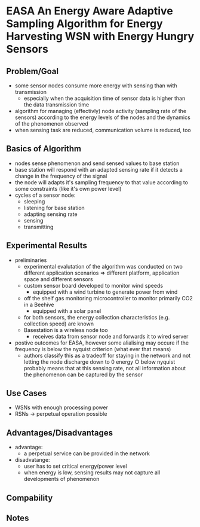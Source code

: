 # EASA An Energy Aware Adaptive Sampling Algorithm for Energy Harvesting WSN with Energy Hungry Sensors

## Problem/Goal

- some sensor nodes consume more energy with sensing than with transmission
  - especially when the acquisition time of sensor data is higher than the data
    transmission time
- algorithm for managing (effectivly) node activity (sampling rate of the
  sensors) according to the energy levels of the nodes and the dynamics of the
  phenomenon observed
- when sensing task are reduced, communication volume is reduced, too

## Basics of Algorithm

- nodes sense phenomenon and send sensed values to base station
- base station will respond with an adapted sensing rate if it detects a change
  in the frequency of the signal
- the node will adapts it's sampling frequency to that value according to some
  constraints (like it's own power level)
- cycles of a sensor node:
  - sleeping
  - listening for base station
  - adapting sensing rate
  - sensing
  - transmitting

## Experimental Results

- preliminaries
  - experimental evalutation of the algorithm was conducted on two different
    application scenarios => different platform, application space and
    different sensors
  - custom sensor board developed to monitor wind speeds
    - equipped with a wind turbine to generate power from wind
  - off the shelf gas monitoring microcontroller to monitor primarily CO2 in a
    Beehive
    - equipped with a solar panel
  - for both sensors, the energy collection characteristics (e.g. collection
    speed) are known
  - Basestation is a wireless node too
    - receives data from sensor node and forwards it to wired server
- postive outcomes for EASA, however some alialising may occure if the
    frequency is below the nyquist criterion (what ever that means)
  - authors classify this as a tradeoff for staying in the network and not
    letting the node discharge down to 0 energy ○ below nyquist probably means
    that at this sensing rate, not all information about the phenomenon can be
    captured by the sensor

## Use Cases

- WSNs with enough processing power
- RSNs -> perpetual operation possible

## Advantages/Disadvantages

- advantage:
  - a perpetual service can be provided in the network
- disadvatange:
  - user has to set critical energy/power level
  - when energy is low, sensing results may not capture all developments of phenomenon

## Compability

## Notes
